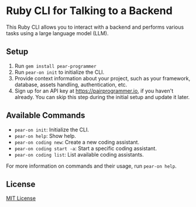 # Ruby CLI for Talking to a Backend

This Ruby CLI allows you to interact with a backend and performs various tasks using a large language model (LLM).

## Setup

1. Run `gem install pear-programmer`
2. Run `pear-on init` to initialize the CLI.
3. Provide context information about your project, such as your framework, database, assets handling, authentication, etc.
4. Sign up for an API key at https://pairprogrammer.io, if you haven't already. You can skip this step during the initial setup and update it later.

## Available Commands

- `pear-on init`: Initialize the CLI.
- `pear-on help`: Show help.
- `pear-on coding new`: Create a new coding assistant.
- `pear-on coding start -a`: Start a specific coding assistant.
- `pear-on coding list`: List available coding assistants.

For more information on commands and their usage, run `pear-on help`.

## License

[MIT License](https://opensource.org/licenses/MIT)
